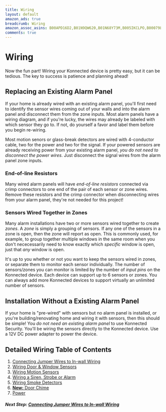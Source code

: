 ```yaml
---
title: Wiring
layout: default
amazon_ads: true
breadcrumb: Wiring
amazon_assoc_asins: B00APD16D2,B01N9QW620,B01N68Y73M,B005IKCLPO,B00079LN1Y,B005HQ4T6I,B01GFHXXI2
comments: true
---
```


# Wiring

Now the fun part! Wiring your Konnected device is pretty easy, but it can be tedious. The key to success is patience and
planning ahead!

## Replacing an Existing Alarm Panel

If your home is already wired with an existing alarm panel, you'll first need to identify the sensor wires coming out of
your walls and into the alarm panel and disconnect them from the zone inputs. Most alarm panels have a wiring diagram, 
and if you're lucky, the wires may already be labeled with which sensor they go to. If not, do yourself a favor and label
them before you begin re-wiring.

Most motion senors or glass-break detectors are wired with 4-conductor cable, two for the power and two for the signal.
If your powered sensors are already receiving power from your existing alarm panel, _you do not need to disconnect the
 power wires_. Just disconnect the signal wires from the alarm panel zone inputs.
 
### End-of-line Resistors

Many wired alarm panels will have _end-of-line resistors_ connected via crimp connectors to one end of the pair of each 
sensor or zone wires. Remove these resistors and the crimp connector when disconnecting wires from your alarm panel,
they're not needed for this project!

### Sensors Wired Together in Zones

Many alarm installations have two or more sensors wired together to create _zones_. A _zone_ is simply a grouping of
sensors. If any one of the sensors in a zone is open, then the zone will report as open. This is commonly used, for example,
to group together multiple windows in the same room when you don't nececessarily need to know exactly which _specific_
window is open, just that _any_ window is open.

It's up to you whether or not you want to keep the sensors wired in zones, or separate them to monitor each sensor
individually. The number of sensors/zones you can monitor is limited by the number of _input pins_ on the Konnected device.
Each device can support up to 6 sensors or zones. You can always add more Konnected devices to support virtually
an unlimited number of sensors.  
 
## Installation Without a Existing Alarm Panel

If your home is "pre-wired" with sensors but no alarm panel is installed, or you're building/renovating home and 
wiring it with sensors, then this should be simple! You _do not need an existing alarm panel_ to use Konnected Security.
You'll be wiring the sensors directly to the Konnected device. Use a 12V DC power adapter to power the device.

## Detailed Wiring Table of Contents 

1. [Connecting Jumper Wires to In-wall Wiring](/security-alarm-system/wiring/connecting-jumpers)
1. [Wiring Door & Window Sensors](/security-alarm-system/wiring/contact-sensors)
1. [Wiring Motion Sensors](/security-alarm-system/wiring/motion-sensors)
1. [Wiring a Siren, Strobe or Alarm](/security-alarm-system/wiring/siren)
1. [Wiring Smoke Detectors](/security-alarm-system/wiring/smoke-detectors)
1. [**New:** Door Chime](/security-alarm-system/wiring/door-chime)
1. [Power](/security-alarm-system/wiring/power)

##### **Next Step:** [Connecting Jumper Wires to In-wall Wiring](/security-alarm-system/wiring/connecting-jumpers)